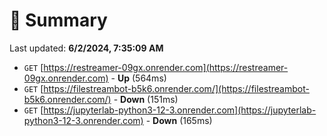 # 📖 Summary
Last updated: **6/2/2024, 7:35:09 AM**

- `GET` [https://restreamer-09gx.onrender.com](https://restreamer-09gx.onrender.com) - **Up** (564ms)
- `GET` [https://filestreambot-b5k6.onrender.com/](https://filestreambot-b5k6.onrender.com/) - **Down** (151ms)
- `GET` [https://jupyterlab-python3-12-3.onrender.com](https://jupyterlab-python3-12-3.onrender.com) - **Down** (165ms)
